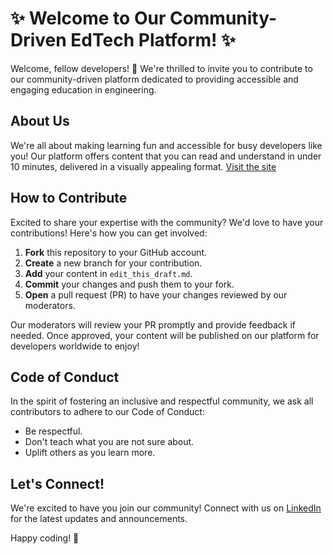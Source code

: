 # ✨ Welcome to Our Community-Driven EdTech Platform! ✨

Welcome, fellow developers! 👋 We're thrilled to invite you to contribute to our community-driven platform dedicated to providing accessible and engaging education in engineering.

## About Us

We're all about making learning fun and accessible for busy developers like you! Our platform offers content that you can read and understand in under 10 minutes, delivered in a visually appealing format.
[Visit the site](https://www.linkedin.com/company/codesurge/)
## How to Contribute

Excited to share your expertise with the community? We'd love to have your contributions! Here's how you can get involved:

1. **Fork** this repository to your GitHub account.
2. **Create** a new branch for your contribution.
3. **Add** your content in `edit_this_draft.md`.
4. **Commit** your changes and push them to your fork.
5. **Open** a pull request (PR) to have your changes reviewed by our moderators.

Our moderators will review your PR promptly and provide feedback if needed. Once approved, your content will be published on our platform for developers worldwide to enjoy!

## Code of Conduct

In the spirit of fostering an inclusive and respectful community, we ask all contributors to adhere to our Code of Conduct:
- Be respectful.
- Don't teach what you are not sure about.
- Uplift others as you learn more.

## Let's Connect!

We're excited to have you join our community! Connect with us on [LinkedIn](https://www.linkedin.com/company/codesurge/) for the latest updates and announcements.

Happy coding! 🎉
